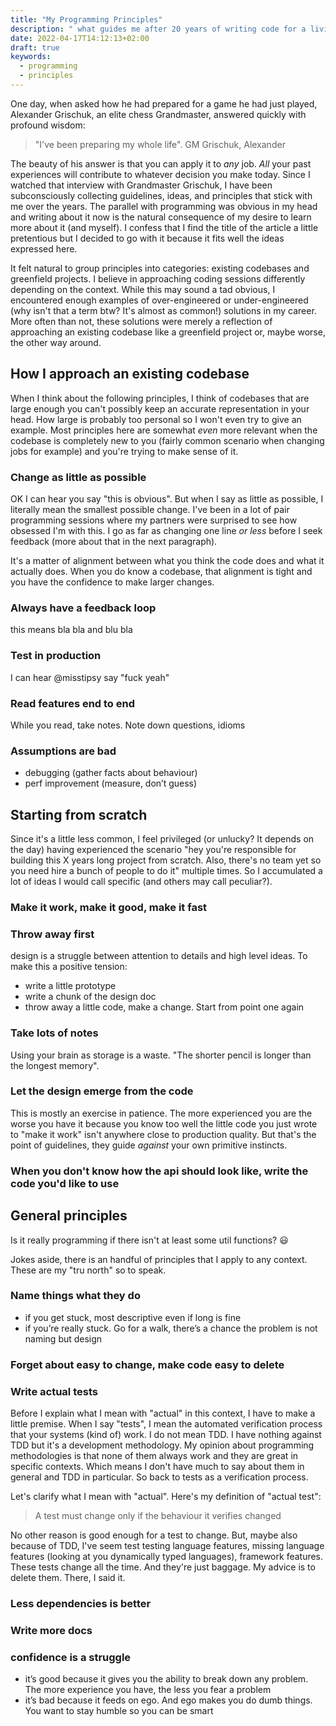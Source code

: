 ```yaml
---
title: "My Programming Principles"
description: " what guides me after 20 years of writing code for a living"
date: 2022-04-17T14:12:13+02:00
draft: true
keywords:
  - programming
  - principles
---
```


One day, when asked how he had prepared for a game he had just played, Alexander
Grischuk, an elite chess Grandmaster, answered quickly with profound wisdom:

> "I've been preparing my whole life". GM Grischuk, Alexander

The beauty of his answer is that you can apply it to _any_ job. _All_ your past
experiences will contribute to whatever decision you make today. Since I watched
that interview with Grandmaster Grischuk, I have been subconsciously collecting
guidelines, ideas, and principles that stick with me over the years. The
parallel with programming was obvious in my head and writing about it now is the
natural consequence of my desire to learn more about it (and myself). I confess
that I find the title of the article a little pretentious but I decided to go
with it because it fits well the ideas expressed here.

It felt natural to group principles into categories: existing codebases and
greenfield projects. I believe in approaching coding sessions differently
depending on the context. While this may sound a tad obvious, I encountered
enough examples of over-engineered or under-engineered (why isn't that a term
btw? It's almost as common!) solutions in my career. More often than not, these
solutions were merely a reflection of approaching an existing codebase like a
greenfield project or, maybe worse, the other way around.

## How I approach an existing codebase

When I think about the following principles, I think of codebases that are large
enough you can't possibly keep an accurate representation in your head. How
large is probably too personal so I won't even try to give an example. Most
principles here are somewhat _even_ more relevant when the codebase is
completely new to you (fairly common scenario when changing jobs for example)
and you're trying to make sense of it.

### Change as little as possible

OK I can hear you say "this is obvious". But when I say as little as possible, I
literally mean the smallest possible change. I've been in a lot of pair
programming sessions where my partners were surprised to see how obsessed I'm
with this. I go as far as changing one line _or less_ before I seek feedback
(more about that in the next paragraph).

It's a matter of alignment between what you think the code does and what it
actually does. When you do know a codebase, that alignment is tight and you have
the confidence to make larger changes.

### Always have a feedback loop

this means bla bla and blu bla

### Test in production

I can hear @misstipsy say "fuck yeah"

### Read features end to end

While you read, take notes. Note down questions, idioms

### Assumptions are bad

- debugging (gather facts about behaviour)
- perf improvement (measure, don’t guess)

## Starting from scratch

Since it's a little less common, I feel privileged (or unlucky? It depends on
the day) having experienced the scenario "hey you're responsible for building
this X years long project from scratch. Also, there's no team yet so you need
hire a bunch of people to do it" multiple times. So I accumulated a lot of ideas
I would call specific (and others may call peculiar?).

### Make it work, make it good, make it fast

### Throw away first

design is a struggle between attention to details and high level ideas. To make
this a positive tension:

- write a little prototype
- write a chunk of the design doc
- throw away a little code, make a change. Start from point one again

### Take lots of notes

Using your brain as storage is a waste. "The shorter pencil is longer than the
longest memory".

### Let the design emerge from the code

This is mostly an exercise in patience. The more experienced you are the worse
you have it because you know too well the little code you just wrote to "make it
work" isn't anywhere close to production quality. But that's the point of
guidelines, they guide _against_ your own primitive instincts.

### When you don't know how the api should look like, write the code you'd like to use

## General principles

Is it really programming if there isn't at least some util functions? 😃

Jokes aside, there is an handful of principles that I apply to any context.
These are my "tru north" so to speak.

### Name things what they do

- if you get stuck, most descriptive even if long is fine
- if you’re really stuck. Go for a walk, there’s a chance the problem is not
  naming but design

### Forget about easy to change, make code easy to delete

### Write actual tests

Before I explain what I mean with "actual" in this context, I have to make a
little premise. When I say "tests", I mean the automated verification process
that your systems (kind of) work. I do not mean TDD. I have nothing against TDD
but it's a development methodology. My opinion about programming methodologies
is that none of them always work and they are great in specific contexts. Which
means I don't have much to say about them in general and TDD in particular. So
back to tests as a verification process.

Let's clarify what I mean with "actual". Here's my definition of "actual test":

> A test must change only if the behaviour it verifies changed

No other reason is good enough for a test to change. But, maybe also because of
TDD, I've seem test testing language features, missing language features
(looking at you dynamically typed languages), framework features. These tests
change all the time. And they're just baggage. My advice is to delete them.
There, I said it.

### Less dependencies is better

### Write more docs

### confidence is a struggle

- it’s good because it gives you the ability to break down any problem. The more experience you have, the less you fear a problem
- it’s bad because it feeds on ego. And ego makes you do dumb things. You want to stay humble so you can be smart
